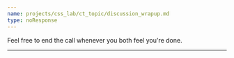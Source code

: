 ```yaml
---
name: projects/css_lab/ct_topic/discussion_wrapup.md
type: noResponse
---
```


Feel free to end the call whenever you both feel you're done.

---
